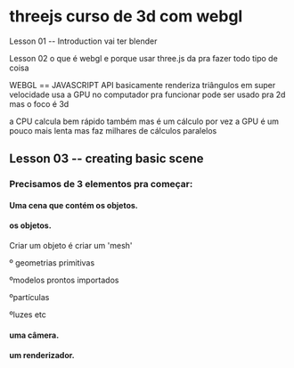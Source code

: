 # threejs curso de 3d com webgl

Lesson 01 -- Introduction
vai ter blender


Lesson 02
o que é webgl e porque usar three.js
da pra fazer todo tipo de coisa

WEBGL == JAVASCRIPT API
basicamente renderiza triângulos em super velocidade
usa a GPU no computador pra funcionar
pode ser usado pra 2d mas o foco é 3d

a CPU calcula bem rápido também mas é um cálculo por vez
a GPU é um pouco mais lenta mas faz milhares de cálculos paralelos


## Lesson 03 -- creating basic scene
 ### Precisamos de 3 elementos pra começar:
 #### Uma cena que contém os objetos.
 
 #### os objetos.
 
 Criar um objeto é criar um 'mesh'
 
 º geometrias primitivas
 
 ºmodelos prontos importados
 
 ºpartículas
 
 ºluzes etc
 
#### uma câmera.
 
#### um renderizador.
 
